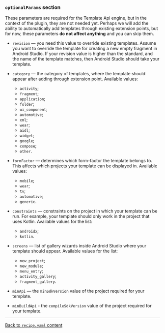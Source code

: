 ### `optionalParams` section

These parameters are required for the Template Api engine, but in the context of the plugin,
they are not needed yet. Perhaps we will add the ability to automatically add templates through existing extension points, but for now, these parameters **do not affect anything** and you can skip them.

- `revision` — you need this value to override existing templates. Assume you want to override
  the template for creating a new empty fragment in Android Studio.
  If your revision value is higher than the standard, and the name of the template matches,
  then Android Studio should take your template.

- `category` — the category of templates, where the template should appear after adding through extension point. Available values:
  * `activity`;
  * `fragment`;
  * `application`;
  * `folder`;
  * `ui_component`;
  * `automotive`;
  * `xml`;
  * `wear`;
  * `aidl`;
  * `widget`;
  * `google`;
  * `compose`;
  * `other`.

- `formFactor` — determines which form-factor the template belongs to.
  This affects which projects your template can be displayed in. Available values:
  * `mobile`;
  * `wear`;
  * `tv`;
  * `automotive`;
  * `generic`.

- `constraints` — constraints on the project in which your template can be run.
  For example, your template should only work in the project that uses Kotlin.
  Available values for the list:

  * `androidx`;
  * `kotlin`.

- `screens` — list of gallery wizards inside Android Studio where your template should appear. Available values for the list:

  * `new_project`;
  * `new_module`;
  * `menu_entry`;
  * `activity_gallery`;
  * `fragment_gallery`.

- `minApi` — the `minSdkVersion` value of the project required for your template.
- `minBuildApi` - the `compileSdkVersion` value of the project required for your template.

---

[Back to `recipe.yaml` content](/plugins/hh-geminio/docs/en/RECIPE_CONTENT.md)